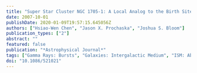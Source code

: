 ```yaml
---
title: "Super Star Cluster NGC 1705-1: A Local Analog to the Birth Site of Long-Duration ensuremathγ-Ray Bursts"
date: 2007-10-01
publishDate: 2020-01-09T19:57:15.645056Z
authors: ["Hsiao-Wen Chen", "Jason X. Prochaska", "Joshua S. Bloom"]
publication_types: ["2"]
abstract: ""
featured: false
publication: "*Astrophysical Journal*"
tags: ["Gamma Rays: Bursts", "Galaxies: Intergalactic Medium", "ISM: Abundances", "ISM: Kinematics and Dynamics", "Astrophysics"]
doi: "10.1086/521021"
---
```


